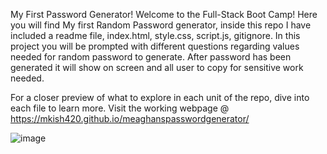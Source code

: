 My First Password Generator!
Welcome to the Full-Stack Boot Camp! Here you will find My first Random Password generator, inside this repo I have included a readme file, index.html, style.css, script.js, gitignore. In this project you will be prompted with different questions regarding values needed for random password to generate. After password has been generated it will show on screen and all user to copy for sensitive work needed. 

For a closer preview of what to explore in each unit of the repo, dive into each file to learn more. Visit the working webpage @ https://mkish420.github.io/meaghanspasswordgenerator/

![image](https://user-images.githubusercontent.com/106093711/176062684-c58e1841-3cb7-4a4a-bd82-b5feb6fe69fe.png)


